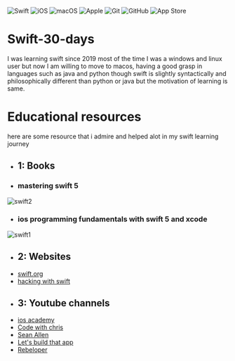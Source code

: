 ![Swift](https://img.shields.io/badge/swift-F54A2A?style=plastic&logo=swift&logoColor=white)
![iOS](https://img.shields.io/badge/iOS-000000?style=plastic&logo=ios&logoColor=white)
![macOS](https://img.shields.io/badge/mac%20os-000000?style=plastic&logo=macos&logoColor=F0F0F0)
![Apple](https://img.shields.io/badge/Apple-%23000000.svg?style=plastic&logo=apple&logoColor=white)
![Git](https://img.shields.io/badge/git-%23F05033.svg?style=plastic&logo=git&logoColor=white)
![GitHub](https://img.shields.io/badge/github-%23121011.svg?style=plastic&logo=github&logoColor=white)
![App Store](https://img.shields.io/badge/App_Store-0D96F6?style=plastic&logo=app-store&logoColor=white)
# Swift-30-days

I was learning swift since 2019
most of the time I was a windows and linux user but now I am willing to move to macos,
having a good grasp in languages such as java and python
though swift is slightly syntactically and philosophically different than python or java
but the motivation of learning is same.

# Educational resources

here are some resource that i admire and helped alot in my swift learning journey

- ## 1: Books
- ### mastering swift 5
![swift2](https://user-images.githubusercontent.com/91608871/227193618-c747f1cb-14f0-48bd-a453-5b2a29662a85.jpg)


- ### ios programming fundamentals with swift 5 and xcode
![swift1](https://user-images.githubusercontent.com/91608871/227193162-465dc4a5-073a-45ed-b6fa-25847a0efab6.jpeg)

- ## 2: Websites
- [swift.org](https://docs.swift.org/swift-book/documentation/the-swift-programming-language/)
- [hacking with swift](https://www.hackingwithswift.com/)
- ## 3: Youtube channels
 - [ios academy](https://youtube.come//@iOSAcademy)
 - [Code with chris](https://www.youtube.com/@CodeWithChris)
 - [Sean Allen](https://www.youtube.com/@seanallen)
 - [Let's build that app](https://www.youtube.com/@LetsBuildThatApp)
 - [Rebeloper](https://www.youtube.com/@rebeloper)
 
